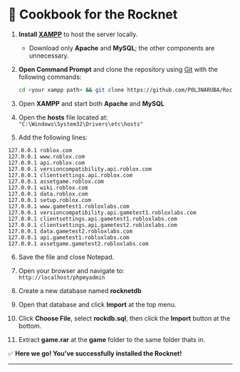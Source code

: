 # 🧪 Cookbook for the Rocknet

1. **Install [XAMPP](https://www.apachefriends.org/index.html)** to host the server locally.  
   - Download only **Apache** and **MySQL**; the other components are unnecessary.

2. **Open Command Prompt** and clone the repository using [Git](https://git-scm.com/) with the following commands:
   ```bash
   cd <your xampp path> && git clone https://github.com/P0L3NARUBA/Rocknet && ren htdocs htdocs-alt && ren Rocknet htdocs
   ```

3. Open **XAMPP** and start both **Apache** and **MySQL**

4. Open the **hosts** file located at:  
   `"C:\Windows\System32\Drivers\etc\hosts"`

5. Add the following lines:

```
127.0.0.1 roblox.com  
127.0.0.1 www.roblox.com  
127.0.0.1 api.roblox.com  
127.0.0.1 versioncompatibility.api.roblox.com  
127.0.0.1 clientsettings.api.roblox.com  
127.0.0.1 assetgame.roblox.com  
127.0.0.1 wiki.roblox.com  
127.0.0.1 data.roblox.com  
127.0.0.1 setup.roblox.com  
127.0.0.1 www.gametest1.robloxlabs.com  
127.0.0.1 versioncompatibility.api.gametest1.robloxlabs.com  
127.0.0.1 clientsettings.api.gametest1.robloxlabs.com  
127.0.0.1 clientsettings.api.gametest2.robloxlabs.com  
127.0.0.1 data.gametest2.robloxlabs.com  
127.0.0.1 api.gametest1.robloxlabs.com  
127.0.0.1 assetgame.gametest2.robloxlabs.com  
```

6. Save the file and close Notepad.

7. Open your browser and navigate to:  
   `http://localhost/phpmyadmin`

8. Create a new database named **rocknetdb**

9. Open that database and click **Import** at the top menu.

10. Click **Choose File**, select **rockdb.sql**, then click the **Import** button at the bottom.

11. Extract **game.rar** at the **game** folder to the same folder thats in.

✅ **Here we go! You've successfully installed the Rocknet!**

---